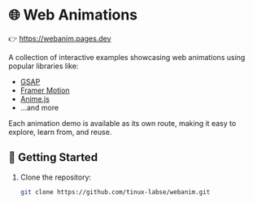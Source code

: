 # 🌐 Web Animations

👉 https://webanim.pages.dev

A collection of interactive examples showcasing web animations using popular libraries like:

- [GSAP](https://greensock.com/gsap/)
- [Framer Motion](https://www.framer.com/motion/)
- [Anime.js](https://animejs.com/)
- ...and more

Each animation demo is available as its own route, making it easy to explore, learn from, and reuse.

## 🚀 Getting Started

1. Clone the repository:
   ```bash
   git clone https://github.com/tinux-labse/webanim.git
   ```
